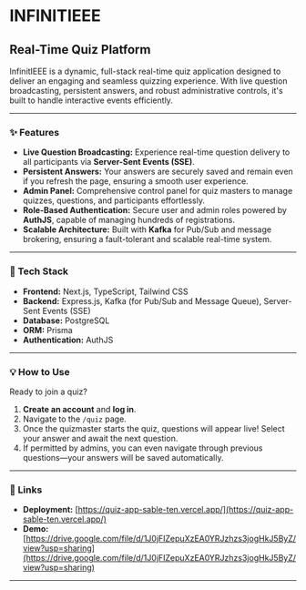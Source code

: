 # INFINITIEEE

## Real-Time Quiz Platform

InfinitIEEE is a dynamic, full-stack real-time quiz application designed to deliver an engaging and seamless quizzing experience. With live question broadcasting, persistent answers, and robust administrative controls, it's built to handle interactive events efficiently.

---

### ✨ Features

* **Live Question Broadcasting:** Experience real-time question delivery to all participants via **Server-Sent Events (SSE)**.
* **Persistent Answers:** Your answers are securely saved and remain even if you refresh the page, ensuring a smooth user experience.
* **Admin Panel:** Comprehensive control panel for quiz masters to manage quizzes, questions, and participants effortlessly.
* **Role-Based Authentication:** Secure user and admin roles powered by **AuthJS**, capable of managing hundreds of registrations.
* **Scalable Architecture:** Built with **Kafka** for Pub/Sub and message brokering, ensuring a fault-tolerant and scalable real-time system.

---

### 🚀 Tech Stack

* **Frontend:** Next.js, TypeScript, Tailwind CSS
* **Backend:** Express.js, Kafka (for Pub/Sub and Message Queue), Server-Sent Events (SSE)
* **Database:** PostgreSQL
* **ORM:** Prisma
* **Authentication:** AuthJS

---

### 💡 How to Use

Ready to join a quiz?

1.  **Create an account** and **log in**.
2.  Navigate to the `/quiz` page.
3.  Once the quizmaster starts the quiz, questions will appear live! Select your answer and await the next question.
4.  If permitted by admins, you can even navigate through previous questions—your answers will be saved automatically.

---

### 🔗 Links

* **Deployment:** [https://quiz-app-sable-ten.vercel.app/](https://quiz-app-sable-ten.vercel.app/)
* **Demo:** [https://drive.google.com/file/d/1J0jFIZepuXzEA0YRJzhzs3jogHkJ5ByZ/view?usp=sharing](https://drive.google.com/file/d/1J0jFIZepuXzEA0YRJzhzs3jogHkJ5ByZ/view?usp=sharing)

---
